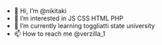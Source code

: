 - 👋 Hi, I’m @nikitaki
- 👀 I’m interested in JS CSS HTML PHP
- 🌱 I’m currently learning toggliatti state university
- 📫 How to reach me @verzilla_1

<!---
churchkhelass/churchkhelass is a ✨ special ✨ repository because its `README.md` (this file) appears on your GitHub profile.
You can click the Preview link to take a look at your changes.
--->
